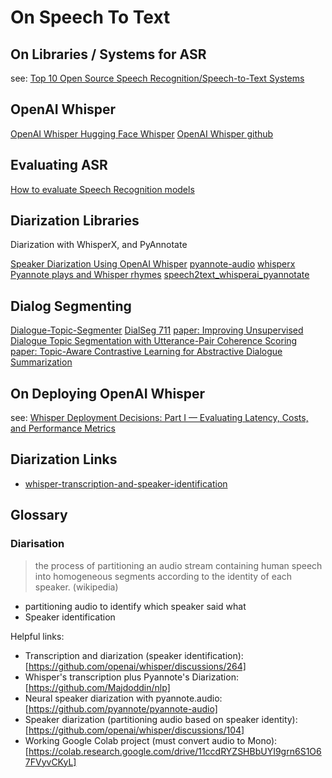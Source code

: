 # On Speech To Text


## On Libraries / Systems for ASR
see:
[Top 10 Open Source Speech Recognition/Speech-to-Text Systems](https://fosspost.org/open-source-speech-recognition/)


## OpenAI Whisper

[OpenAI Whisper ](https://openai.com/research/whisper)
[Hugging Face Whisper](https://huggingface.co/openai/whisper-medium)
[OpenAI Whisper github](https://github.com/openai/whisper#python-usage)


## Evaluating ASR

[How to evaluate Speech Recognition models](https://www.assemblyai.com/blog/how-to-evaluate-speech-recognition-models/)


## Diarization Libraries

Diarization with WhisperX, and PyAnnotate

[Speaker Diarization Using OpenAI Whisper](https://github.com/MahmoudAshraf97/whisper-diarization)
[pyannote-audio](https://github.com/pyannote/pyannote-audio)
[whisperx](https://github.com/m-bain/whisperX)
[Pyannote plays and Whisper rhymes](https://github.com/Majdoddin/nlp)
[speech2text_whisperai_pyannotate](https://github.com/luisroque/large_laguage_models/blob/main/speech2text_whisperai_pyannotate.py#L112)


## Dialog Segmenting

[Dialogue-Topic-Segmenter](https://github.com/lxing532/Dialogue-Topic-Segmenter)
[DialSeg 711](https://github.com/xyease/TADAM)
[paper: Improving Unsupervised Dialogue Topic Segmentation with Utterance-Pair Coherence Scoring](https://aclanthology.org/2021.sigdial-1.18.pdf)
[paper: Topic-Aware Contrastive Learning for Abstractive Dialogue Summarization](https://browse.arxiv.org/pdf/2109.04994.pdf)


## On Deploying OpenAI Whisper

see:
[Whisper Deployment Decisions: Part I — Evaluating Latency, Costs, and Performance Metrics](https://blog.ml6.eu/whisper-deployment-decisions-part-i-evaluating-latency-costs-and-performance-metrics-d07f6edc9ec0)


## Diarization Links
- [whisper-transcription-and-speaker-identification](https://lablab.ai/t/whisper-transcription-and-speaker-identification)




## Glossary

### Diarisation

> the process of partitioning an audio stream containing human speech into homogeneous segments according to the identity of each speaker. (wikipedia)

- partitioning audio to identify which speaker said what
- Speaker identification

Helpful links:
- Transcription and diarization (speaker identification): [https://github.com/openai/whisper/discussions/264]
- Whisper's transcription plus Pyannote's Diarization: [https://github.com/Majdoddin/nlp]
- Neural speaker diarization with pyannote.audio: [https://github.com/pyannote/pyannote-audio]
- Speaker diarization (partitioning audio based on speaker identity): [https://github.com/openai/whisper/discussions/104]
- Working Google Colab project (must convert audio to Mono): [https://colab.research.google.com/drive/11ccdRYZSHBbUYI9grn6S1O67FVyvCKyL]



